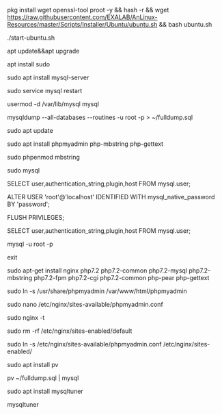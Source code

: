 


pkg install wget openssl-tool proot -y && hash -r && wget https://raw.githubusercontent.com/EXALAB/AnLinux-Resources/master/Scripts/Installer/Ubuntu/ubuntu.sh && bash ubuntu.sh

./start-ubuntu.sh

apt update&&apt upgrade

apt install sudo

sudo apt install mysql-server


sudo service mysql restart

usermod -d /var/lib/mysql mysql

mysqldump --all-databases --routines -u root -p > ~/fulldump.sql

sudo apt update

sudo apt install phpmyadmin php-mbstring php-gettext

sudo phpenmod mbstring

sudo mysql

SELECT user,authentication_string,plugin,host FROM mysql.user;

ALTER USER 'root'@'localhost' IDENTIFIED WITH mysql_native_password BY 'password';

FLUSH PRIVILEGES;

SELECT user,authentication_string,plugin,host FROM mysql.user;

mysql -u root -p

exit

sudo apt-get install nginx php7.2 php7.2-common php7.2-mysql php7.2-mbstring php7.2-fpm php7.2-cgi php7.2-common php-pear php-gettext 

sudo ln -s /usr/share/phpmyadmin /var/www/html/phpmyadmin

sudo nano /etc/nginx/sites-available/phpmyadmin.conf

sudo nginx -t

sudo rm -rf /etc/nginx/sites-enabled/default

sudo ln -s /etc/nginx/sites-available/phpmyadmin.conf /etc/nginx/sites-enabled/
 
sudo apt install pv

pv ~/fulldump.sql | mysql

sudo apt install mysqltuner

mysqltuner
